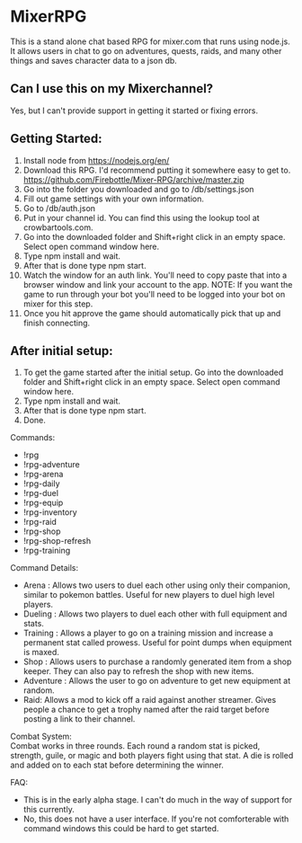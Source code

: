 # MixerRPG
This is a stand alone chat based RPG for mixer.com that runs using node.js. It allows users in chat to go on adventures, quests, raids, and many other things and saves character data to a json db.

## Can I use this on my Mixerchannel?
Yes, but I can't provide support in getting it started or fixing errors.

## Getting Started: <br>
1. Install node from https://nodejs.org/en/ <br>
2. Download this RPG. I'd recommend putting it somewhere easy to get to. https://github.com/Firebottle/Mixer-RPG/archive/master.zip<br>
3. Go into the folder you downloaded and go to /db/settings.json <br>
4. Fill out game settings with your own information.<br>
5. Go to /db/auth.json <br>
6. Put in your channel id. You can find this using the lookup tool at crowbartools.com.<br>
7. Go into the downloaded folder and Shift+right click in an empty space. Select open command window here.<br>
8. Type npm install and wait.<br>
9. After that is done type npm start.<br>
10. Watch the window for an auth link. You'll need to copy paste that into a browser window and link your account to the app. NOTE: If you want the game to run through your bot you'll need to be logged into your bot on mixer for this step.<br>
11. Once you hit approve the game should automatically pick that up and finish connecting.<br>

## After initial setup: <br>
1. To get the game started after the initial setup. Go into the downloaded folder and Shift+right click in an empty space. Select open command window here.<br>
2. Type npm install and wait.<br>
3. After that is done type npm start.<br>
4. Done.

Commands: <br>
  - !rpg
  - !rpg-adventure
  - !rpg-arena
  - !rpg-daily
  - !rpg-duel
  - !rpg-equip
  - !rpg-inventory
  - !rpg-raid
  - !rpg-shop
  - !rpg-shop-refresh
  - !rpg-training

Command Details:
- Arena : Allows two users to duel each other using only their companion, similar to pokemon battles. Useful for new players to duel high level players.
- Dueling : Allows two players to duel each other with full equipment and stats.
- Training : Allows a player to go on a training mission and increase a permanent stat called prowess. Useful for point dumps when equipment is maxed.
- Shop : Allows users to purchase a randomly generated item from a shop keeper. They can also pay to refresh the shop with new items.
- Adventure : Allows the user to go on adventure to get new equipment at random.
- Raid: Allows a mod to kick off a raid against another streamer. Gives people a chance to get a trophy named after the raid target before posting a link to their channel.

Combat System: <br>
Combat works in three rounds. Each round a random stat is picked, strength, guile, or magic and both players fight using that stat. A die is rolled and added on to each stat before determining the winner.
  
FAQ:
- This is in the early alpha stage. I can't do much in the way of support for this currently.
- No, this does not have a user interface. If you're not comforterable with command windows this could be hard to get started.
